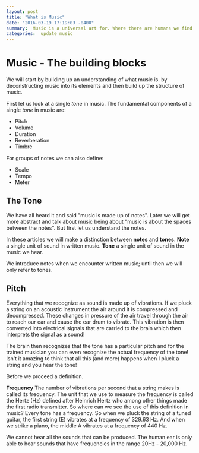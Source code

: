 ```yaml
---
layout: post
title: "What is Music"
date: "2016-03-19 17:19:03 -0400"
summary:  Music is a universal art for. Where there are humans we find music. In this series of blog posts we will look at music closely. Try to understand its structure and how what we easily perceive as music has significant underlying structure.   
categories:  update music
---
```


# Music - The building blocks

We will start by building up an understanding of what music is.
by deconstructing music into its elements and then
build up the structure of music.

First let us look at a single _tone_ in music.
The fundamental components of a single _tone_ in music are:

* Pitch
* Volume
* Duration
* Reverberation
* Timbre

For groups of notes we can also define:

* Scale
* Tempo
* Meter

## The Tone
We have all heard it and said "music is made up of notes". Later we will get more abstract and talk about music being about "music is about the spaces between the notes". But first let us understand the notes.

In these articles we will make a distinction between __notes__ and __tones__. __Note__ a single unit of sound in written music. __Tone__ a single unit of sound  in the music we hear.

We introduce notes when we encounter written music; until then we will only refer to tones.

## Pitch
Everything that we recognize as sound is made up of vibrations. If we pluck a
string on an acoustic instrument the air around it is compressed and decompressed.
These changes in pressure of the air travel through the air to reach our ear and cause the ear drum to vibrate. This vibration is then converted into electrical signals that are carried to the brain which then interprets the signal as a sound!

The brain then recognizes that the tone has a particular pitch and for the trained musician you can even recognize the actual frequency of the tone! Isn't it amazing to think that all this (and more) happens when I pluck a string and you hear the tone!

Before we proceed a definition.

__Frequency__ The number of vibrations per second that a string makes is called its
frequency. The unit that we use to measure the frequency is called the Hertz (Hz) defined after Heinrich
Hertz who among other things made the first radio transmitter.
So where can we see the use of this definition in music? Every tone has a
frequency. So when we pluck the string of a tuned guitar, the first string (E) vibrates at a frequency of 329.63 Hz. And when we strike a piano, the middle A vibrates at a frequency of 440 Hz.

We cannot hear all the sounds that can be produced.  The human ear is only able to hear sounds that have frequencies in the range 20Hz - 20,000 Hz.
